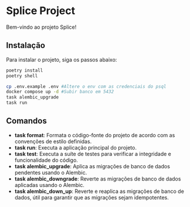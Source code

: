 # Splice Project

Bem-vindo ao projeto Splice!

## Instalação

Para instalar o projeto, siga os passos abaixo:

```bash
poetry install
poetry shell

cp .env.example .env #Altere o env com as credenciais do psql
docker compose up -d #Subir banco em 5432
task alembic_upgrade
task run
```

## Comandos

- **task format**: Formata o código-fonte do projeto de acordo com as convenções de estilo definidas.
- **task run**: Executa a aplicação principal do projeto.
- **task test**: Executa a suíte de testes para verificar a integridade e funcionalidade do código.
- **task alembic_upgrade**: Aplica as migrações de banco de dados pendentes usando o Alembic.
- **task alembic_downgrade**: Reverte as migrações de banco de dados aplicadas usando o Alembic.
- **task alembic_down_up**: Reverte e reaplica as migrações de banco de dados, útil para garantir que as migrações sejam idempotentes.
